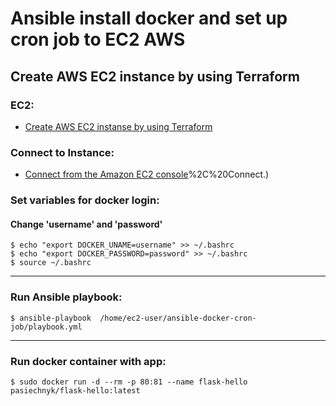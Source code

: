# Ansible install docker and set up cron job to EC2 AWS

## Create AWS EC2 instance by using Terraform
### EC2:
- [Create AWS EC2 instanse by using Terraform](https://github.com/MykhailoPasiechnyk/terraform-EC2-instance-with-VPC)

### Connect to Instance:
- [Connect from the Amazon EC2 console](https://aws.amazon.com/blogs/compute/new-using-amazon-ec2-instance-connect-for-ssh-access-to-your-ec2-instances/#:~:text=Open%20the%20Amazon%20EC2%20console,based%20SSH%20connection)%2C%20Connect.)

### Set variables for docker login:
#### Change 'username' and 'password'

```
$ echo "export DOCKER_UNAME=username" >> ~/.bashrc
$ echo "export DOCKER_PASSWORD=password" >> ~/.bashrc
$ source ~/.bashrc
```
---

### Run Ansible playbook:
```
$ ansible-playbook  /home/ec2-user/ansible-docker-cron-job/playbook.yml
```

---

### Run docker container with app:
```
$ sudo docker run -d --rm -p 80:81 --name flask-hello  pasiechnyk/flask-hello:latest
```
